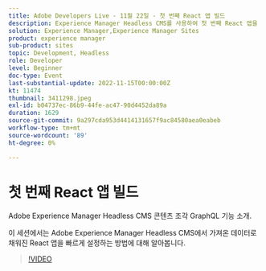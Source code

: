 ```yaml
---
title: Adobe Developers Live - 11월 22일 - 첫 번째 React 앱 빌드
description: Experience Manager Headless CMS를 사용하여 첫 번째 React 앱을 빌드Adobe Experience Manager Headless CMS 콘텐츠 조각 GraphQL 기능에 도입합니다. 이 세션에서는 Adobe Experience Manager Headless CMS에서 가져온 데이터로 채워진 React 앱을 빠르게 설정하는 방법에 대해 알아봅니다.
solution: Experience Manager,Experience Manager Sites
product: experience manager
sub-product: sites
topic: Development, Headless
role: Developer
level: Beginner
doc-type: Event
last-substantial-update: 2022-11-15T00:00:00Z
kt: 11474
thumbnail: 3411298.jpeg
exl-id: b04737ec-86b9-44fe-ac47-90d4452da89a
duration: 1629
source-git-commit: 9a297cda953d4414131657f9ac84580aea0eabeb
workflow-type: tm+mt
source-wordcount: '89'
ht-degree: 0%

---
```


# 첫 번째 React 앱 빌드

Adobe Experience Manager Headless CMS 콘텐츠 조각 GraphQL 기능 소개.

이 세션에서는 Adobe Experience Manager Headless CMS에서 가져온 데이터로 채워진 React 앱을 빠르게 설정하는 방법에 대해 알아봅니다.

>[!VIDEO](https://video.tv.adobe.com/v/3411298/?quality=12&learn=on)
